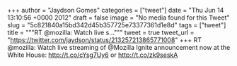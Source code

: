 
+++
author = "Jaydson Gomes"
categories = ["tweet"]
date = "Thu Jun 14 13:10:56 +0000 2012"
draft = false
image = "No media found for this Tweet"
slug = "5c821840a15bd342d45b357725e73377361d1e8d"
tags = ["tweet"]
title = """RT @mozilla: Watch live s..."""
tweet = true
tweet_url = "https://twitter.com/jaydson/status/213257213865771008"
+++
RT @mozilla: Watch live streaming of @Mozilla Ignite announcement now at the White House: http://t.co/cYsg7Uy6 or http://t.co/zk9seskA
